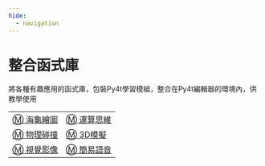 ```yaml
---
hide:
  - navigation
---
```


# 整合函式庫 

將各種有趣應用的函式庫，包裝Py4t學習模組，整合在Py4t編輯器的環境內，供教學使用 



|                 |                            |
| :-----------                    | :------------------------------------            |
|  [ Ⓜ️ 海龜繪圖 ](turtle4t/index.md)  |  [ Ⓜ️ 運算思維 ](comthink/index.md)      |
|  [ Ⓜ️ 物理碰撞 ](pie4t/index.md)  |  [ Ⓜ️ 3D模擬 ](threed4t/index.md)     |
|  [ Ⓜ️ 視覺影像 ](cv4t/index.md)  |  [ Ⓜ️ 簡易語音 ](sound_and_speech/index.md)     |

